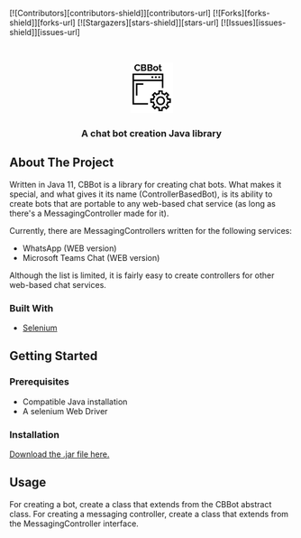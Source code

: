 [![Contributors][contributors-shield]][contributors-url]
[![Forks][forks-shield]][forks-url]
[![Stargazers][stars-shield]][stars-url]
[![Issues][issues-shield]][issues-url]

<!-- PROJECT LOGO -->
<br />
<p align="center">
  <img src="logo.png" alt="Logo" width="75" height="90">

  <h3 align="center">A chat bot creation Java library</h3>
</p>

<!-- ABOUT THE PROJECT -->
## About The Project

Written in Java 11, CBBot is a library for creating chat bots. What makes it special, and what gives it its name (ControllerBasedBot), is its ability to create bots that are portable to any web-based chat service (as long as there's a MessagingController made for it).

Currently, there are MessagingControllers written for the following services:
* WhatsApp (WEB version)
* Microsoft Teams Chat (WEB version)

Although the list is limited, it is fairly easy to create controllers for other web-based chat services.

### Built With

* [Selenium](https://www.selenium.dev/)


## Getting Started
### Prerequisites
* Compatible Java installation
* A selenium Web Driver

### Installation
[Download the .jar file here.](https://www.mediafire.com/file/ykqduat2fd0eg5s/CBBot.jar/file)


## Usage
For creating a bot, create a class that extends from the CBBot abstract class.
For creating a messaging controller, create a class that extends from the MessagingController interface.
